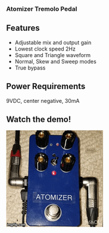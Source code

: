 ### Atomizer Tremolo Pedal

## Features

- Adjustable mix and output gain
- Lowest clock speed 2Hz
- Square and Triangle waveform
- Normal, Skew and Sweep modes
- True bypass

## Power Requirements

9VDC, center negative, 30mA

## Watch the demo!

[![Watch the demo](docs/Atomizer.gif)](https://www.instagram.com/p/BsmGDgeASrn/)


